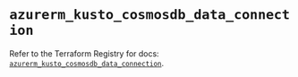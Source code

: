 # `azurerm_kusto_cosmosdb_data_connection`

Refer to the Terraform Registry for docs: [`azurerm_kusto_cosmosdb_data_connection`](https://registry.terraform.io/providers/hashicorp/azurerm/3.107.0/docs/resources/kusto_cosmosdb_data_connection).
